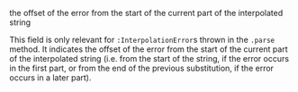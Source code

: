 the offset of the error from the start of the current part of the interpolated string

This field is only relevant for `:InterpolationError`s thrown in the `.parse` method. It indicates the offset
of the error from the start of the current part of the interpolated string (i.e. from the start of the string,
if the error occurs in the first part, or from the end of the previous substitution, if the error occurs in a
later part).